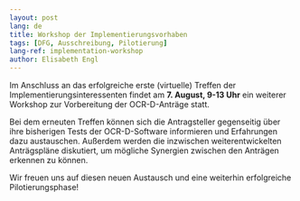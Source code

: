 ```yaml
---
layout: post
lang: de
title: Workshop der Implementierungsvorhaben
tags: [DFG, Ausschreibung, Pilotierung]
lang-ref: implementation-workshop
author: Elisabeth Engl
---
```


Im Anschluss an das erfolgreiche erste (virtuelle) Treffen der Implementierungsinteressenten
findet am **7. August, 9-13 Uhr** ein weiterer Workshop zur Vorbereitung der OCR-D-Anträge 
statt. 

Bei dem erneuten Treffen können sich die Antragsteller gegenseitig über ihre bisherigen
Tests der OCR-D-Software informieren und Erfahrungen dazu austauschen. Außerdem werden 
die inzwischen weiterentwickelten Anträgspläne diskutiert, um mögliche Synergien zwischen
den Anträgen erkennen zu können.

Wir freuen uns auf diesen neuen Austausch und eine weiterhin erfolgreiche Pilotierungsphase!